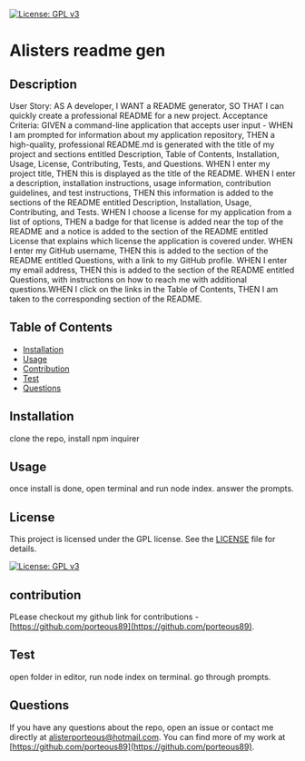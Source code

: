 
  [![License: GPL v3](https://img.shields.io/badge/License-GPLv3-blue.svg)](https://www.gnu.org/licenses/gpl-3.0)
# Alisters readme gen
## Description
User Story: AS A developer, I WANT a README generator, SO THAT I can quickly create a professional README for a new project. Acceptance Criteria: GIVEN a command-line application that accepts user input - WHEN I am prompted for information about my application repository, THEN a high-quality, professional README.md is generated with the title of my project and sections entitled Description, Table of Contents, Installation, Usage, License, Contributing, Tests, and Questions. WHEN I enter my project title, THEN this is displayed as the title of the README. WHEN I enter a description, installation instructions, usage information, contribution guidelines, and test instructions, THEN this information is added to the sections of the README entitled Description, Installation, Usage, Contributing, and Tests. WHEN I choose a license for my application from a list of options, THEN a badge for that license is added near the top of the README and a notice is added to the section of the README entitled License that explains which license the application is covered under. WHEN I enter my GitHub username, THEN this is added to the section of the README entitled Questions, with a link to my GitHub profile. WHEN I enter my email address, THEN this is added to the section of the README entitled Questions, with instructions on how to reach me with additional questions.WHEN I click on the links in the Table of Contents, THEN I am taken to the corresponding section of the README.
## Table of Contents
* [Installation](#installation)
* [Usage](#usage)
* [Contribution](#contribution)
* [Test](#test)
* [Questions](#questions)
## Installation
clone the repo, install npm inquirer
## Usage
once install is done, open terminal and run node index. answer the prompts.
## License

This project is licensed under the GPL license. See the [LICENSE](https://www.gnu.org/licenses/gpl-3.0) file for details.

[![License: GPL v3](https://img.shields.io/badge/License-GPLv3-blue.svg)](https://www.gnu.org/licenses/gpl-3.0)
## contribution
PLease checkout my github link for contributions -  [https://github.com/porteous89](https://github.com/porteous89).
## Test
open folder in editor, run node index on terminal. go through prompts.
## Questions
If you have any questions about the repo, open an issue or contact me directly at alisterporteous@hotmail.com. You can find more of my work at [https://github.com/porteous89](https://github.com/porteous89).
